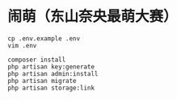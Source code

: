 # 闹萌（东山奈央最萌大赛）

```
cp .env.example .env
vim .env
```

```
composer install
php artisan key:generate
php artisan admin:install
php artisan migrate
php artisan storage:link
```
